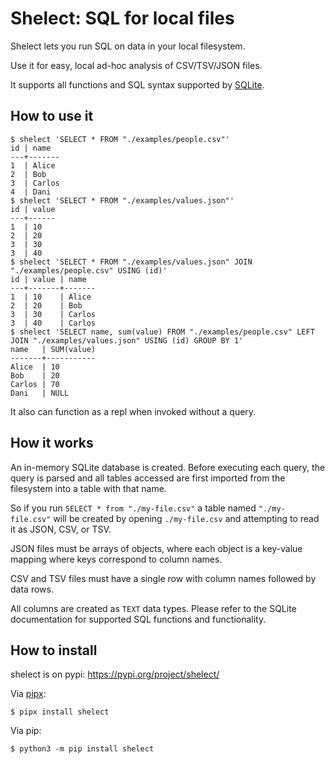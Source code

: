# Shelect: SQL for local files

Shelect lets you run SQL on data in your local filesystem.

Use it for easy, local ad-hoc analysis of CSV/TSV/JSON files.

It supports all functions and SQL syntax supported by [SQLite](https://sqlite.org/).


## How to use it

```
$ shelect 'SELECT * FROM "./examples/people.csv"'
id | name
---+-------
1  | Alice
2  | Bob
3  | Carlos
4  | Dani
$ shelect 'SELECT * FROM "./examples/values.json"'
id | value
---+------
1  | 10
2  | 20
3  | 30
3  | 40
$ shelect 'SELECT * FROM "./examples/values.json" JOIN "./examples/people.csv" USING (id)'
id | value | name
---+-------+-------
1  | 10    | Alice
2  | 20    | Bob
3  | 30    | Carlos
3  | 40    | Carlos
$ shelect 'SELECT name, sum(value) FROM "./examples/people.csv" LEFT JOIN "./examples/values.json" USING (id) GROUP BY 1'
name   | SUM(value)
-------+-----------
Alice  | 10
Bob    | 20
Carlos | 70
Dani   | NULL
```

It also can function as a repl when invoked without a query.


## How it works

An in-memory SQLite database is created. Before executing each query, the query is parsed and all tables accessed are
first imported from the filesystem into a table with that name.

So if you run `SELECT * from "./my-file.csv"` a table named `"./my-file.csv"` will be created by opening `./my-file.csv`
and attempting to read it as JSON, CSV, or TSV.

JSON files must be arrays of objects, where each object is a key-value mapping where keys correspond to column names.

CSV and TSV files must have a single row with column names followed by data rows.

All columns are created as `TEXT` data types. Please refer to the SQLite documentation for supported SQL functions and
functionality. 


## How to install

shelect is on pypi: https://pypi.org/project/shelect/

Via [pipx](https://pipx.pypa.io/stable/):

```
$ pipx install shelect
```

Via pip:

```
$ python3 -m pip install shelect
```

